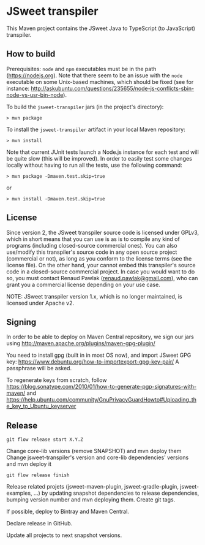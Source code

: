 # JSweet transpiler

This Maven project contains the JSweet Java to TypeScript (to JavaScript) transpiler.

## How to build

Prerequisites: `node` and `npm` executables must be in the path (https://nodejs.org). Note that there seem to be an issue with the `node` executable on some Unix-based machines, which should be fixed (see for instance: http://askubuntu.com/questions/235655/node-js-conflicts-sbin-node-vs-usr-bin-node).

To build the `jsweet-transpiler` jars (in the project's directory):

```
> mvn package
```

To install the `jsweet-transpiler` artifact in your local Maven repository:

```
> mvn install
```

Note that current JUnit tests launch a Node.js instance for each test and will be quite slow (this will be improved). In order to easily test some changes locally without having to run all the tests, use the following command:

```
> mvn package -Dmaven.test.skip=true
```

or

```
> mvn install -Dmaven.test.skip=true
```

## License

Since version 2, the JSweet transpiler source code is licensed under GPLv3, which in short means that you can use is as is to compile any kind of programs (including closed-source commercial ones). You can also use/modify this transpiler's source code in any open source project (commercial or not), as long as you conform to the license terms (see the license file). On the other hand, your cannot embed this transpiler's source code in a closed-source commercial project. In case you would want to do so, you must contact Renaud Pawlak (renaud.pawlak@gmail.com), who can grant you a commercial license depending on your use case.

NOTE: JSweet transpiler version 1.x, which is no longer maintained, is licensed under Apache v2.

## Signing
In order to be able to deploy on Maven Central repository, we sign our jars using http://maven.apache.org/plugins/maven-gpg-plugin/

You need to install gpg (built in in most OS now), and import JSweet GPG key:
https://www.debuntu.org/how-to-importexport-gpg-key-pair/
A passphrase will be asked.

To regenerate keys from scratch, follow https://blog.sonatype.com/2010/01/how-to-generate-pgp-signatures-with-maven/
and https://help.ubuntu.com/community/GnuPrivacyGuardHowto#Uploading_the_key_to_Ubuntu_keyserver 

## Release
```
git flow release start X.Y.Z
```
Change core-lib versions (remove SNAPSHOT) and mvn deploy them
Change jsweet-transpiler's version and core-lib dependencies' versions and mvn deploy it

```
git flow release finish
```

Release related projets (jsweet-maven-plugin, jsweet-gradle-plugin, jsweet-examples, ...) by updating snapshot dependencies to release dependencies, bumping version number and mvn deploying them.
Create git tags.

If possible, deploy to Bintray and Maven Central.

Declare release in GitHub.
 
Update all projects to next snapshot versions.


